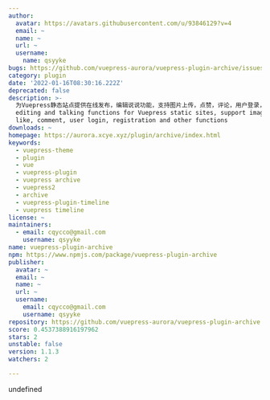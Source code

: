 ```yaml
---
author:
  avatar: https://avatars.githubusercontent.com/u/93846129?v=4
  email: ~
  name: ~
  url: ~
  username:
    name: qsyyke
bugs: https://github.com/vuepress-aurora/vuepress-plugin-archive/issues
category: plugin
date: '2022-01-16T08:30:16.222Z'
deprecated: false
description: >-
  为Vuepress静态站点提供在线发布，编辑说说功能，支持图片上传，点赞，评论，用户登录，注册等功能 Provide online publishing,
  editing and talking functions for Vuepress static sites, support image upload,
  like, comment, user login, registration and other functions
downloads: ~
homepage: https://aurora.xcye.xyz/plugin/archive/index.html
keywords:
  - vuepress-theme
  - plugin
  - vue
  - vuepress-plugin
  - vuepress archive
  - vuepress2
  - archive
  - vuepress-plugin-timeline
  - vuepress timeline
license: ~
maintainers:
  - email: cqycco@gmail.com
    username: qsyyke
name: vuepress-plugin-archive
npm: https://www.npmjs.com/package/vuepress-plugin-archive
publisher:
  avatar: ~
  email: ~
  name: ~
  url: ~
  username:
    email: cqycco@gmail.com
    username: qsyyke
repository: https://github.com/vuepress-aurora/vuepress-plugin-archive
score: 0.4537388916197962
stars: 2
unstable: false
version: 1.1.3
watchers: 2

---
```


undefined